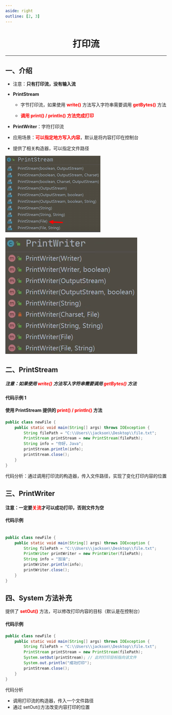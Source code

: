 ```yaml
---
aside: right
outline: [2, 3]
---
```


<h1 style="text-align: center; font-weight: bold;">打印流</h1>

---

## 一、介绍

- 注意：**只有打印流，没有输入流**
- **PrintStream**

  - 字节打印流，如果使用 <span style = "color:red;font-weight:bold">write()</span> 方法写入字符串需要调用 <span style = "color:red;font-weight:bold">getBytes()</span> 方法

  - <span style = "color:red;font-weight:bold">调用 print() / println() 方法完成打印</span>

- **PrintWriter**：字符打印流
- 应用场景：<span style = "color:red;font-weight:bold">可以指定地方写入内容</span>，默认是将内容打印在控制台
- 提供了相关构造器，可以指定文件路径

![alt text](PrintStream.png)

![alt text](PrintWriter.png)

## 二、PrintStream

##### 注意：如果使用 <span style = "color:red;font-weight:bold">write()</span> 方法写入字符串需要调用 <span style = "color:red;font-weight:bold">getBytes()</span> 方法

#### 代码示例 1

#### 使用 PrintStream 提供的 <span style = "color:red;font-weight:bold">print() / println()</span> 方法

```java
public class newFile {
    public static void main(String[] args) throws IOException {
        String filePath = "C:\\Users\\jackson\\Desktop\\file.txt";
        PrintStream printStream = new PrintStream(filePath);
        String info = "你好，Java";
        printStream.println(info);
        printStream.close();
    }
}
```

代码分析：通过调用打印流的构造器，传入文件路径，实现了变化打印内容的位置

## 三、PrintWriter

#### 注意：一定要<span style = "color:red;font-weight:bold">关流</span>才可以成功打印，否则文件为空

#### 代码示例

```java

public class newFile {
    public static void main(String[] args) throws IOException {
        String filePath = "C:\\Users\\jackson\\Desktop\\file.txt";
        PrintWriter printWriter = new PrintWriter(filePath);
        String info = "加油";
        printWriter.println(info);
        printWriter.close();
    }
}
```

## 四、System 方法补充

提供了 <span style = "color:red;font-weight:bold">setOut()</span> 方法，可以修改打印内容的目标（默认是在控制台）

#### 代码示例

```java
public class newFile {
    public static void main(String[] args) throws IOException {
        String filePath = "C:\\Users\\jackson\\Desktop\\file.txt";
        PrintStream printStream = new PrintStream(filePath);
        System.setOut(printStream); // 此时打印目标指向该文件
        System.out.println("成功打印");
        printStream.close();
    }
}
```

代码分析

- 调用打印流的构造器，传入一个文件路径
- 通过 setOut()方法改变内容打印的位置
